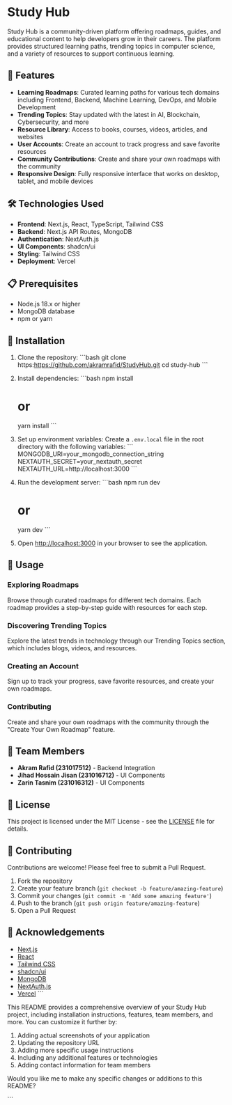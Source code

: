# Study Hub

Study Hub is a community-driven platform offering roadmaps, guides, and educational content to help developers grow in their careers. The platform provides structured learning paths, trending topics in computer science, and a variety of resources to support continuous learning.

## 🌟 Features

- **Learning Roadmaps**: Curated learning paths for various tech domains including Frontend, Backend, Machine Learning, DevOps, and Mobile Development
- **Trending Topics**: Stay updated with the latest in AI, Blockchain, Cybersecurity, and more
- **Resource Library**: Access to books, courses, videos, articles, and websites
- **User Accounts**: Create an account to track progress and save favorite resources
- **Community Contributions**: Create and share your own roadmaps with the community
- **Responsive Design**: Fully responsive interface that works on desktop, tablet, and mobile devices

## 🛠️ Technologies Used

- **Frontend**: Next.js, React, TypeScript, Tailwind CSS
- **Backend**: Next.js API Routes, MongoDB
- **Authentication**: NextAuth.js
- **UI Components**: shadcn/ui
- **Styling**: Tailwind CSS
- **Deployment**: Vercel

## 📋 Prerequisites

- Node.js 18.x or higher
- MongoDB database
- npm or yarn

## 🚀 Installation

1. Clone the repository:
   \`\`\`bash
   git clone https:https://github.com/akramrafid/StudyHub.git
   cd study-hub
   \`\`\`

2. Install dependencies:
   \`\`\`bash
   npm install
   # or
   yarn install
   \`\`\`

3. Set up environment variables:
   Create a `.env.local` file in the root directory with the following variables:
   \`\`\`
   MONGODB_URI=your_mongodb_connection_string
   NEXTAUTH_SECRET=your_nextauth_secret
   NEXTAUTH_URL=http://localhost:3000
   \`\`\`

4. Run the development server:
   \`\`\`bash
   npm run dev
   # or
   yarn dev
   \`\`\`

5. Open [http://localhost:3000](http://localhost:3000) in your browser to see the application.

## 📱 Usage

### Exploring Roadmaps
Browse through curated roadmaps for different tech domains. Each roadmap provides a step-by-step guide with resources for each step.

### Discovering Trending Topics
Explore the latest trends in technology through our Trending Topics section, which includes blogs, videos, and resources.

### Creating an Account
Sign up to track your progress, save favorite resources, and create your own roadmaps.

### Contributing
Create and share your own roadmaps with the community through the "Create Your Own Roadmap" feature.

## 👥 Team Members

- **Akram Rafid (231017512)** - Backend Integration
- **Jihad Hossain Jisan (231016712)** - UI Components
- **Zarin Tasnim (231016312)** - UI Components


## 📄 License

This project is licensed under the MIT License - see the [LICENSE](LICENSE) file for details.

## 🤝 Contributing

Contributions are welcome! Please feel free to submit a Pull Request.

1. Fork the repository
2. Create your feature branch (`git checkout -b feature/amazing-feature`)
3. Commit your changes (`git commit -m 'Add some amazing feature'`)
4. Push to the branch (`git push origin feature/amazing-feature`)
5. Open a Pull Request

## 🙏 Acknowledgements

- [Next.js](https://nextjs.org/)
- [React](https://reactjs.org/)
- [Tailwind CSS](https://tailwindcss.com/)
- [shadcn/ui](https://ui.shadcn.com/)
- [MongoDB](https://www.mongodb.com/)
- [NextAuth.js](https://next-auth.js.org/)
- [Vercel](https://vercel.com/)
\`\`\`

This README provides a comprehensive overview of your Study Hub project, including installation instructions, features, team members, and more. You can customize it further by:

1. Adding actual screenshots of your application
2. Updating the repository URL
3. Adding more specific usage instructions
4. Including any additional features or technologies
5. Adding contact information for team members

Would you like me to make any specific changes or additions to this README?

<Actions>
  <Action name="Add deployment instructions" description="Include more detailed deployment steps" />
  <Action name="Add project structure" description="Include a section explaining the codebase organization" />
  <Action name="Add API documentation" description="Include details about the API endpoints" />
  <Action name="Customize for specific audience" description="Tailor the README for a specific audience (students, developers, etc.)" />
</Actions>

\`\`\`

